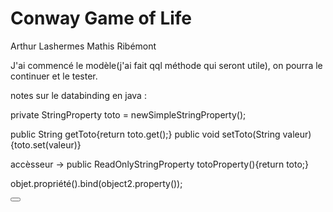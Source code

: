 # Conway Game of Life

Arthur Lashermes
Mathis Ribémont



J'ai commencé le modèle(j'ai fait qql méthode qui seront utile), on pourra le continuer et le tester.

notes sur le databinding en java :

private StringProperty toto = newSimpleStringProperty();

public String getToto{return toto.get();}
public void setToto(String valeur){toto.set(valeur)}

accèsseur -> public ReadOnlyStringProperty totoProperty(){return toto;}

objet.propriété().bind(object2.property());

<Button text="${object.prop}"/>